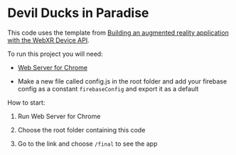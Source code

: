 # Devil Ducks in Paradise

This code uses the template from [Building an augmented reality application with the WebXR Device API](https://codelabs.developers.google.com/ar-with-webxr/#0).

To run this project you will need:

- [Web Server for Chrome](https://chrome.google.com/webstore/detail/web-server-for-chrome/ofhbbkphhbklhfoeikjpcbhemlocgigb?hl=en)

- Make a new file called config.js in the root folder and add your firebase config as a constant `firebaseConfig` and export it as a default

How to start:

1. Run Web Server for Chrome

2. Choose the root folder containing this code

3. Go to the link and choose `/final` to see the app

